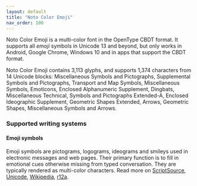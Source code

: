 ```yaml
---
layout: default
title: "Noto Color Emoji"
nav_order: 100
---
```

Noto Color Emoji is a multi-color font in the OpenType CBDT format. It supports all _emoji_ symbols in Unicode 13 and beyond, but only works in Android, Google Chrome, Windows 10 and in apps that support the CBDT format. 

Noto Color Emoji contains 3,113 glyphs, and supports 1,374 characters from 14 Unicode blocks: Miscellaneous Symbols and Pictographs, Supplemental Symbols and Pictographs, Transport and Map Symbols, Miscellaneous Symbols, Emoticons, Enclosed Alphanumeric Supplement, Dingbats, Miscellaneous Technical, Symbols and Pictographs Extended-A, Enclosed Ideographic Supplement, Geometric Shapes Extended, Arrows, Geometric Shapes, Miscellaneous Symbols and Arrows.


### Supported writing systems


#### Emoji symbols

Emoji symbols are pictograms, logograms, ideograms and smileys used in electronic messages and web pages. Their primary function is to fill in emotional cues otherwise missing from typed conversation. They are typically rendered as multi-color characters. Read more on [ScriptSource](https://scriptsource.org/scr/Zsye), [Unicode](https://www.unicode.org/versions/Unicode13.0.0/ch22.pdf#G12367), [Wikipedia](https://en.wikipedia.org/wiki/ISO_15924:Zsye), [r12a](https://r12a.github.io/scripts/links?iso=Zsye).

